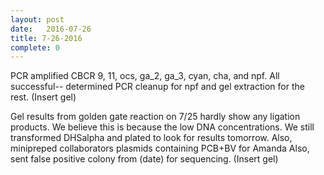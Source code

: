 ```yaml
---
layout: post
date:   2016-07-26
title: 7-26-2016
complete: 0
---
```

PCR amplified CBCR 9, 11, ocs, ga_2, ga_3, cyan, cha, and npf. All successful-- determined PCR cleanup for npf and gel extraction for the rest. 
(Insert gel)

Gel results from golden gate reaction on 7/25 hardly show any ligation products. We believe this is because the low DNA concentrations. We still transformed DHSalpha and plated to look for results tomorrow. 
Also, minipreped collaborators plasmids containing PCB+BV for Amanda
Also, sent false positive colony from (date) for sequencing. 
(Insert gel)